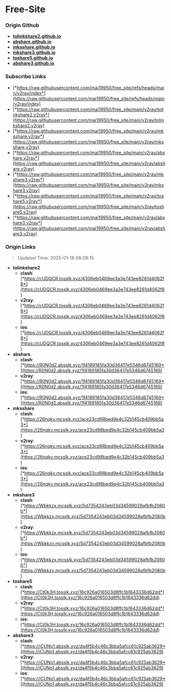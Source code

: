 # Free-Site

### Origin Github

- [**tolinkshare2.github.io**](https://github.com/tolinkshare2/tolinkshare2.github.io)
- [**abshare.github.io**](https://github.com/abshare/abshare.github.io)
- [**mksshare.github.io**](https://github.com/mksshare/mksshare.github.io)
- [**mkshare3.github.io**](https://github.com/mkshare3/mkshare3.github.io)
- [**toshare5.github.io**](https://github.com/toshare5/toshare5.github.io)
- [**abshare3.github.io**](https://github.com/abshare3/abshare3.github.io)

### Subscribe Links

- [*https://raw.githubusercontent.com/mai19950/free_site/refs/heads/main/v2ray/index*](https://raw.githubusercontent.com/mai19950/free_site/refs/heads/main/v2ray/index)
- [*https://raw.githubusercontent.com/mai19950/free_site/main/v2ray/tolinkshare2.v2ray*](https://raw.githubusercontent.com/mai19950/free_site/main/v2ray/tolinkshare2.v2ray)
- [*https://raw.githubusercontent.com/mai19950/free_site/main/v2ray/mksshare.v2ray*](https://raw.githubusercontent.com/mai19950/free_site/main/v2ray/mksshare.v2ray)
- [*https://raw.githubusercontent.com/mai19950/free_site/main/v2ray/abshare.v2ray*](https://raw.githubusercontent.com/mai19950/free_site/main/v2ray/abshare.v2ray)
- [*https://raw.githubusercontent.com/mai19950/free_site/main/v2ray/mkshare3.v2ray*](https://raw.githubusercontent.com/mai19950/free_site/main/v2ray/mkshare3.v2ray)
- [*https://raw.githubusercontent.com/mai19950/free_site/main/v2ray/toshare5.v2ray*](https://raw.githubusercontent.com/mai19950/free_site/main/v2ray/toshare5.v2ray)
- [*https://raw.githubusercontent.com/mai19950/free_site/main/v2ray/abshare3.v2ray*](https://raw.githubusercontent.com/mai19950/free_site/main/v2ray/abshare3.v2ray)

### Origin Links

> Updated Time: 2025-01-18 06:09:15

- **tolinkshare2**
  - **clash**: [*https://cUDQCR.tosslk.xyz/4306eb0469ee3a3e743ee8261d4062f8*](https://cUDQCR.tosslk.xyz/4306eb0469ee3a3e743ee8261d4062f8)
  - **v2ray**: [*https://cUDQCR.tosslk.xyz/4306eb0469ee3a3e743ee8261d4062f8*](https://cUDQCR.tosslk.xyz/4306eb0469ee3a3e743ee8261d4062f8)
  - **ios**: [*https://cUDQCR.tosslk.xyz/4306eb0469ee3a3e743ee8261d4062f8*](https://cUDQCR.tosslk.xyz/4306eb0469ee3a3e743ee8261d4062f8)
- **abshare**
  - **clash**: [*https://R0N0d2.absslk.xyz/1f4189185fa30d36417e5346d6745169*](https://R0N0d2.absslk.xyz/1f4189185fa30d36417e5346d6745169)
  - **v2ray**: [*https://R0N0d2.absslk.xyz/1f4189185fa30d36417e5346d6745169*](https://R0N0d2.absslk.xyz/1f4189185fa30d36417e5346d6745169)
  - **ios**: [*https://R0N0d2.absslk.xyz/1f4189185fa30d36417e5346d6745169*](https://R0N0d2.absslk.xyz/1f4189185fa30d36417e5346d6745169)
- **mksshare**
  - **clash**: [*https://26nqkv.mcsslk.xyz/ace23cd98bed9e4c32b145cb409bb5a3*](https://26nqkv.mcsslk.xyz/ace23cd98bed9e4c32b145cb409bb5a3)
  - **v2ray**: [*https://26nqkv.mcsslk.xyz/ace23cd98bed9e4c32b145cb409bb5a3*](https://26nqkv.mcsslk.xyz/ace23cd98bed9e4c32b145cb409bb5a3)
  - **ios**: [*https://26nqkv.mcsslk.xyz/ace23cd98bed9e4c32b145cb409bb5a3*](https://26nqkv.mcsslk.xyz/ace23cd98bed9e4c32b145cb409bb5a3)
- **mkshare3**
  - **clash**: [*https://Wbkkzx.mcsslk.xyz/5d7354243eb03d34599028afbfb2080b*](https://Wbkkzx.mcsslk.xyz/5d7354243eb03d34599028afbfb2080b)
  - **v2ray**: [*https://Wbkkzx.mcsslk.xyz/5d7354243eb03d34599028afbfb2080b*](https://Wbkkzx.mcsslk.xyz/5d7354243eb03d34599028afbfb2080b)
  - **ios**: [*https://Wbkkzx.mcsslk.xyz/5d7354243eb03d34599028afbfb2080b*](https://Wbkkzx.mcsslk.xyz/5d7354243eb03d34599028afbfb2080b)
- **toshare5**
  - **clash**: [*https://Ct0k3H.tosslk.xyz/16c926a016503d8ffc1b1643336d62dd*](https://Ct0k3H.tosslk.xyz/16c926a016503d8ffc1b1643336d62dd)
  - **v2ray**: [*https://Ct0k3H.tosslk.xyz/16c926a016503d8ffc1b1643336d62dd*](https://Ct0k3H.tosslk.xyz/16c926a016503d8ffc1b1643336d62dd)
  - **ios**: [*https://Ct0k3H.tosslk.xyz/16c926a016503d8ffc1b1643336d62dd*](https://Ct0k3H.tosslk.xyz/16c926a016503d8ffc1b1643336d62dd)
- **abshare3**
  - **clash**: [*https://iCUNo1.absslk.xyz/da4f5b4c46c3bba5afcc61c925ab3629*](https://iCUNo1.absslk.xyz/da4f5b4c46c3bba5afcc61c925ab3629)
  - **v2ray**: [*https://iCUNo1.absslk.xyz/da4f5b4c46c3bba5afcc61c925ab3629*](https://iCUNo1.absslk.xyz/da4f5b4c46c3bba5afcc61c925ab3629)
  - **ios**: [*https://iCUNo1.absslk.xyz/da4f5b4c46c3bba5afcc61c925ab3629*](https://iCUNo1.absslk.xyz/da4f5b4c46c3bba5afcc61c925ab3629)
